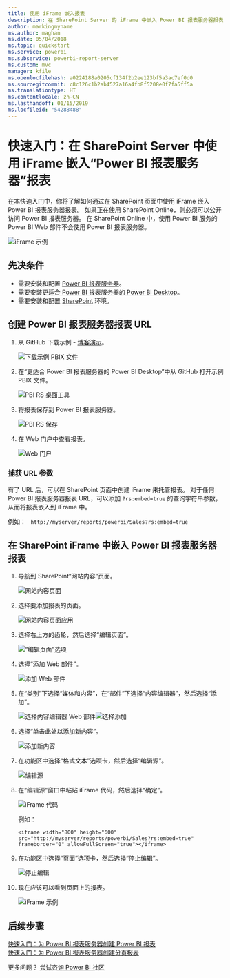 ```yaml
---
title: 使用 iFrame 嵌入报表
description: 在 SharePoint Server 的 iFrame 中嵌入 Power BI 报表服务器报表
author: markingmyname
ms.author: maghan
ms.date: 05/04/2018
ms.topic: quickstart
ms.service: powerbi
ms.subservice: powerbi-report-server
ms.custom: mvc
manager: kfile
ms.openlocfilehash: a0224188a0205cf134f2b2ee123bf5a3ac7ef0d0
ms.sourcegitcommit: c8c126c1b2ab4527a16a4fb8f5208e0f7fa5ff5a
ms.translationtype: HT
ms.contentlocale: zh-CN
ms.lasthandoff: 01/15/2019
ms.locfileid: "54288488"
---
```

# <a name="quickstart-embed-a-power-bi-report-server-report-using-an-iframe-in-sharepoint-server"></a>快速入门：在 SharePoint Server 中使用 iFrame 嵌入“Power BI 报表服务器”报表

在本快速入门中，你将了解如何通过在 SharePoint 页面中使用 iFrame 嵌入 Power BI 报表服务器报表。 如果正在使用 SharePoint Online，则必须可以公开访问 Power BI 报表服务器。 在 SharePoint Online 中，使用 Power BI 服务的 Power BI Web 部件不会使用 Power BI 报表服务器。 

![iFrame 示例](media/quickstart-embed/quickstart_embed_01.png)
## <a name="prerequisites"></a>先决条件
* 需要安装和配置 [Power BI 报表服务器](https://powerbi.microsoft.com/en-us/report-server/)。
* 需要安装[更适合 Power BI 报表服务器的 Power BI Desktop](install-powerbi-desktop.md)。
* 需要安装和配置 [SharePoint](https://docs.microsoft.com/sharepoint/install/install) 环境。

## <a name="creating-the-power-bi-report-server-report-url"></a>创建 Power BI 报表服务器报表 URL

1. 从 GitHub 下载示例 - [博客演示](https://github.com/Microsoft/powerbi-desktop-samples)。

    ![下载示例 PBIX 文件](media/quickstart-embed/quickstart_embed_14.png)

2. 在“更适合 Power BI 报表服务器的 Power BI Desktop”中从 GitHub 打开示例 PBIX 文件。

    ![PBI RS 桌面工具](media/quickstart-embed/quickstart_embed_02.png)

3. 将报表保存到 Power BI 报表服务器。 

    ![PBI RS 保存](media/quickstart-embed/quickstart_embed_03.png)

4. 在 Web 门户中查看报表。

    ![Web 门户](media/quickstart-embed/quickstart_embed_04.png)

### <a name="capturing-the-url-parameter"></a>捕获 URL 参数

有了 URL 后，可以在 SharePoint 页面中创建 iFrame 来托管报表。 对于任何 Power BI 报表服务器报表 URL，可以添加 `?rs:embed=true` 的查询字符串参数，从而将报表嵌入到 iFrame 中。 

   例如：
    ``` 
    http://myserver/reports/powerbi/Sales?rs:embed=true
    ```
## <a name="embedding-a-power-bi-report-server-report-in-a-sharepoint-iframe"></a>在 SharePoint iFrame 中嵌入 Power BI 报表服务器报表

1. 导航到 SharePoint“网站内容”页面。

    ![网站内容页面](media/quickstart-embed/quickstart_embed_05.png)

2. 选择要添加报表的页面。

    ![网站内容页面应用](media/quickstart-embed/quickstart_embed_06.png)

3. 选择右上方的齿轮，然后选择“编辑页面”。

    ![“编辑页面”选项](media/quickstart-embed/quickstart_embed_07.png)

4. 选择“添加 Web 部件”。

    ![添加 Web 部件](media/quickstart-embed/quickstart_embed_08.png)

5. 在“类别”下选择“媒体和内容”，在“部件”下选择“内容编辑器”，然后选择“添加”。

    ![选择内容编辑器 Web 部件](media/quickstart-embed/quickstart_embed_09.png)![选择添加](media/quickstart-embed/quickstart_embed_091.png)

6. 选择“单击此处以添加新内容”。

    ![添加新内容](media/quickstart-embed/quickstart_embed_10.png)

7. 在功能区中选择“格式文本”选项卡，然后选择“编辑源”。

     ![编辑源](media/quickstart-embed/quickstart_embed_11.png)

8. 在“编辑源”窗口中粘贴 iFrame 代码，然后选择“确定”。

    ![iFrame 代码](media/quickstart-embed/quickstart_embed_12.png)

     例如：
     ```
     <iframe width="800" height="600" src="http://myserver/reports/powerbi/Sales?rs:embed=true" frameborder="0" allowFullScreen="true"></iframe>
     ```

9. 在功能区中选择“页面”选项卡，然后选择“停止编辑”。

    ![停止编辑](media/quickstart-embed/quickstart_embed_13.png)

10. 现在应该可以看到页面上的报表。

    ![iFrame 示例](media/quickstart-embed/quickstart_embed_01.png)

## <a name="next-steps"></a>后续步骤

[快速入门：为 Power BI 报表服务器创建 Power BI 报表](quickstart-create-powerbi-report.md)  
[快速入门：为 Power BI 报表服务器创建分页报表](quickstart-create-paginated-report.md)  

更多问题？ [尝试咨询 Power BI 社区](https://community.powerbi.com/) 